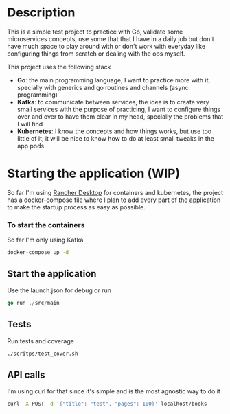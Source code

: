 # Description 
This is a simple test project to practice with Go, validate some microservices concepts, use some that that I have in a daily job but don't have much space to play around with or don't work with everyday like configuring things from scratch or dealing with the ops myself.

This project uses the following stack
- __Go__: the main programming language, I want to practice more with it, specially with generics and go routines and channels (async programming)
- __Kafka__: to communicate between services, the idea is to create very small services with the purpose of practicing, I want to configure things over and over to have them clear in my head, specially the problems that I will find
- __Kubernetes__: I know the concepts and how things works, but use too little of it, it will be nice to know how to do at least small tweaks in the app pods

# Starting the application (WIP)
So far I'm using [Rancher Desktop](https://rancherdesktop.io/) for containers and kubernetes, the project has a docker-compose file where I plan to add every part of the application to make the startup process as easy as possible.

### To start the containers
So far I'm only using Kafka
``` bash
docker-compose up -d
```

## Start the application
Use the launch.json for debug or run
``` go
go run ./src/main
```

## Tests
Run tests and coverage
``` bash
./scritps/test_cover.sh
```
## API calls
I'm using curl for that since it's simple and is the most agnostic way to do it
``` bash
curl -X POST -d '{"title": "test", "pages": 100}' localhost/books